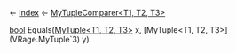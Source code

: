 ← [Index](Api-Index) ← [MyTupleComparer<T1, T2, T3>](VRage.MyTupleComparer`3)

[bool](System.Boolean) Equals([MyTuple<T1, T2, T3>](VRage.MyTuple`3) x, [MyTuple<T1, T2, T3>](VRage.MyTuple`3) y)

